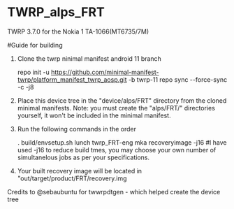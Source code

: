 # TWRP_alps_FRT
TWRP 3.7.0 for the Nokia 1 TA-1066(MT6735/7M)


#Guide for building
1. Clone the twrp ninimal manifest android 11 branch

   repo init -u https://github.com/minimal-manifest-twrp/platform_manifest_twrp_aosp.git -b twrp-11
   repo sync --force-sync -c -j8
   
3. Place this device tree in the "device/alps/FRT" directory from the cloned minimal manifests. Note: you must create the "alps/FRT/" directories yourself, it won't be included in the minimal manifest.
4. Run the following commands in the order

   . build/envsetup.sh
   lunch twrp_FRT-eng
   mka recoveryimage -j16 #I have used -j16 to reduce build tmes, you may choose your own number of simultanelous jobs as per your specifications.

6. Your built recovery image will be located in "out/target/product/FRT/recovery.img

Credits to @sebaubuntu for twwrpdtgen - which helped create the device tree
